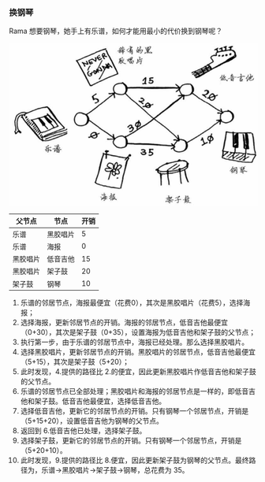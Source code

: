 ### 换钢琴
Rama 想要钢琴，她手上有乐谱，如何才能用最小的代价换到钢琴呢？

![物物交换](物物交换.png)

|父节点|节点|开销|
|-|-|-|
|乐谱|黑胶唱片|5|
|乐谱|海报|0|
|黑胶唱片|低音吉他|15|
|黑胶唱片|架子鼓|20|
|架子鼓|钢琴|10|

1. 乐谱的邻居节点，海报最便宜（花费0），其次是黑胶唱片（花费5），选择海报；
2. 选择海报，更新邻居节点的开销。海报的邻居节点，低音吉他最便宜（0+30），其次是架子鼓（0+35），设置海报为低音吉他和架子鼓的父节点；
3. 执行第一步，由于乐谱的邻居节点中，海报已经处理。那么选择黑胶唱片。
4. 选择黑胶唱片，更新邻居节点的开销。黑胶唱片的邻居节点，低音吉他最便宜（5+15），其次是架子鼓（5+20）；
5. 此时发现，4.提供的路径比 2.的便宜，因此更新黑胶唱片作低音吉他和架子鼓的父节点。
6. 乐谱的邻居节点已全部处理；黑胶唱片和海报的邻居节点是一样的，即低音吉他和架子鼓。低音吉他最便宜，选择低音吉他。
7. 选择低音吉他，更新它的邻居节点的开销。只有钢琴一个邻居节点，开销是（5+15+20），设置低音吉他为钢琴的父节点。
8. 返回到 6.低音吉他已处理，选择架子鼓。
9. 选择架子鼓，更新它的邻居节点的开销。只有钢琴一个邻居节点，开销是（5+20+10）。
10. 此时发现，9.提供的路径比 8.便宜，因此更新架子鼓为钢琴的父节点。最终路径为，乐谱→黑胶唱片→架子鼓→钢琴，总花费为 35。
